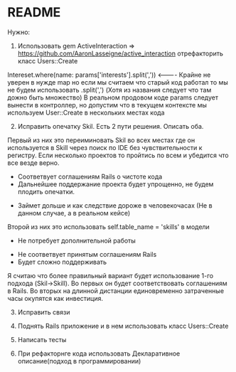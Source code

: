 # README

Нужно:
1. Использовать gem ActiveInteraction => https://github.com/AaronLasseigne/active_interaction отрефакторить класс Users::Create 

Intereset.where(name: params['interests'].split(',')) <---- Крайне не уверен в нужде map но если мы считаем что старый код работал то мы не будем использовать .split(',') (Хотя из названия следует что там дожно быть множество)
В реальном продовом коде params следует вынести в контроллер, но допустим что в текущем контексте мы используем User::Create в нескольких местах кода

2. Исправить опечатку Skil. Есть 2 пути решения. Описать оба.

Первый из них это переиминовать Skil во всех местах где он используется в Skill через поиск по IDE без чувствительности к регистру. Если несколько проектов то пройтись по всем и убедится что все везде верно.
+ Соответвует соглашениям Rails о чистоте кода
+ Дальнейшее поддержание проекта будет упрощенно, не будем плодить опечатки.
- Займет дольше и как следствие дороже в человекочасах (Не в данном случае, а в реальном кейсе)

Второй из них это использовать 
self.table_name = 'skills' в модели
+ Не потребует дополнительной работы
- Не соответвует принятым соглашениям Rails
- Будет сложно поддерживать

Я считаю что более правильный вариант будет использование 1-го подхода (Skil->Skill).
Во первых он будет соответствовать соглашениям в Rails.
Во вторых на длинной дистанции единовременно затраченные часы окупятся как инвестиция.

3. Исправить связи


4. Поднять Rails приложение и в нем использовать класс Users::Create
5. Написать тесты
6. При рефакторнге кода использовать Декларативное описание(подход в программировании)
